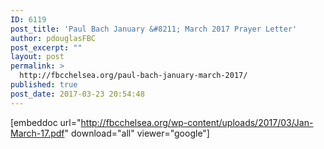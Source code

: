 ```yaml
---
ID: 6119
post_title: 'Paul Bach January &#8211; March 2017 Prayer Letter'
author: pdouglasFBC
post_excerpt: ""
layout: post
permalink: >
  http://fbcchelsea.org/paul-bach-january-march-2017/
published: true
post_date: 2017-03-23 20:54:48
---
```

[embeddoc url="http://fbcchelsea.org/wp-content/uploads/2017/03/Jan-March-17.pdf" download="all" viewer="google"]